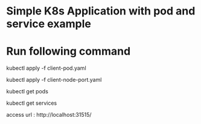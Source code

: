 # Simple K8s Application with pod and service example

# Run following command

kubectl apply -f client-pod.yaml

kubectl apply -f client-node-port.yaml

kubectl get pods

kubectl get services

access url : http://localhost:31515/

